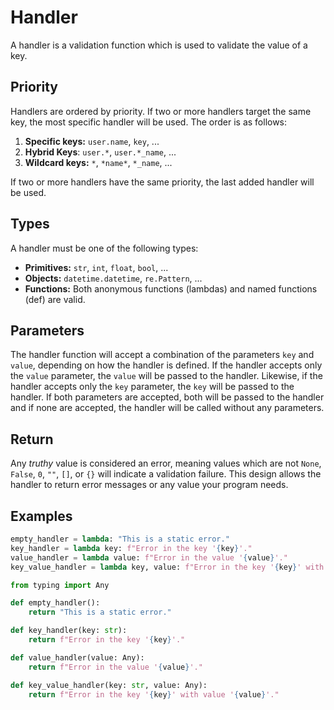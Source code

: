 # Handler

A handler is a validation function which is used to validate the value of a key.

## Priority

Handlers are ordered by priority. If two or more handlers target the same key, the most specific handler will be used. The order is as follows:

1. **Specific keys:** `user.name`, `key`, ...
2. **Hybrid Keys**: `user.*`, `user.*_name`, ...
3. **Wildcard keys:** `*`, `*name*`, `*_name`, ...

If two or more handlers have the same priority, the last added handler will be used.

## Types

A handler must be one of the following types:

-   **Primitives:** `str`, `int`, `float`, `bool`, ...
-   **Objects:** `datetime.datetime`, `re.Pattern`, ...
-   **Functions:** Both anonymous functions (lambdas) and named functions (def) are valid.

## Parameters

The handler function will accept a combination of the parameters `key` and `value`, depending on how the handler is defined. If the handler accepts only the `value` parameter, the `value` will be passed to the handler. Likewise, if the handler accepts only the `key` parameter, the `key` will be passed to the handler. If both parameters are accepted, both will be passed to the handler and if none are accepted, the handler will be called without any parameters.

## Return

Any _truthy_ value is considered an error, meaning values which are not `None`, `False`, `0`, `""`, `[]`, or `{}` will indicate a validation failure. This design allows the handler to return error messages or any value your program needs.

## Examples

```python
empty_handler = lambda: "This is a static error."
key_handler = lambda key: f"Error in the key '{key}'."
value_handler = lambda value: f"Error in the value '{value}'."
key_value_handler = lambda key, value: f"Error in the key '{key}' with value '{value}'."
```

```python
from typing import Any

def empty_handler():
    return "This is a static error."

def key_handler(key: str):
    return f"Error in the key '{key}'."

def value_handler(value: Any):
    return f"Error in the value '{value}'."

def key_value_handler(key: str, value: Any):
    return f"Error in the key '{key}' with value '{value}'."
```
